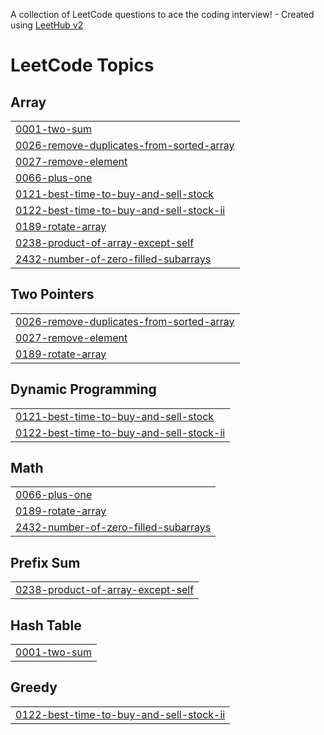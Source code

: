 A collection of LeetCode questions to ace the coding interview! - Created using [LeetHub v2](https://github.com/arunbhardwaj/LeetHub-2.0)
<!---LeetCode Topics Start-->
# LeetCode Topics
## Array
|  |
| ------- |
| [0001-two-sum](https://github.com/jeraldin2003/LeetCode/tree/master/0001-two-sum) |
| [0026-remove-duplicates-from-sorted-array](https://github.com/jeraldin2003/LeetCode/tree/master/0026-remove-duplicates-from-sorted-array) |
| [0027-remove-element](https://github.com/jeraldin2003/LeetCode/tree/master/0027-remove-element) |
| [0066-plus-one](https://github.com/jeraldin2003/LeetCode/tree/master/0066-plus-one) |
| [0121-best-time-to-buy-and-sell-stock](https://github.com/jeraldin2003/LeetCode/tree/master/0121-best-time-to-buy-and-sell-stock) |
| [0122-best-time-to-buy-and-sell-stock-ii](https://github.com/jeraldin2003/LeetCode/tree/master/0122-best-time-to-buy-and-sell-stock-ii) |
| [0189-rotate-array](https://github.com/jeraldin2003/LeetCode/tree/master/0189-rotate-array) |
| [0238-product-of-array-except-self](https://github.com/jeraldin2003/LeetCode/tree/master/0238-product-of-array-except-self) |
| [2432-number-of-zero-filled-subarrays](https://github.com/jeraldin2003/LeetCode/tree/master/2432-number-of-zero-filled-subarrays) |
## Two Pointers
|  |
| ------- |
| [0026-remove-duplicates-from-sorted-array](https://github.com/jeraldin2003/LeetCode/tree/master/0026-remove-duplicates-from-sorted-array) |
| [0027-remove-element](https://github.com/jeraldin2003/LeetCode/tree/master/0027-remove-element) |
| [0189-rotate-array](https://github.com/jeraldin2003/LeetCode/tree/master/0189-rotate-array) |
## Dynamic Programming
|  |
| ------- |
| [0121-best-time-to-buy-and-sell-stock](https://github.com/jeraldin2003/LeetCode/tree/master/0121-best-time-to-buy-and-sell-stock) |
| [0122-best-time-to-buy-and-sell-stock-ii](https://github.com/jeraldin2003/LeetCode/tree/master/0122-best-time-to-buy-and-sell-stock-ii) |
## Math
|  |
| ------- |
| [0066-plus-one](https://github.com/jeraldin2003/LeetCode/tree/master/0066-plus-one) |
| [0189-rotate-array](https://github.com/jeraldin2003/LeetCode/tree/master/0189-rotate-array) |
| [2432-number-of-zero-filled-subarrays](https://github.com/jeraldin2003/LeetCode/tree/master/2432-number-of-zero-filled-subarrays) |
## Prefix Sum
|  |
| ------- |
| [0238-product-of-array-except-self](https://github.com/jeraldin2003/LeetCode/tree/master/0238-product-of-array-except-self) |
## Hash Table
|  |
| ------- |
| [0001-two-sum](https://github.com/jeraldin2003/LeetCode/tree/master/0001-two-sum) |
## Greedy
|  |
| ------- |
| [0122-best-time-to-buy-and-sell-stock-ii](https://github.com/jeraldin2003/LeetCode/tree/master/0122-best-time-to-buy-and-sell-stock-ii) |
<!---LeetCode Topics End-->